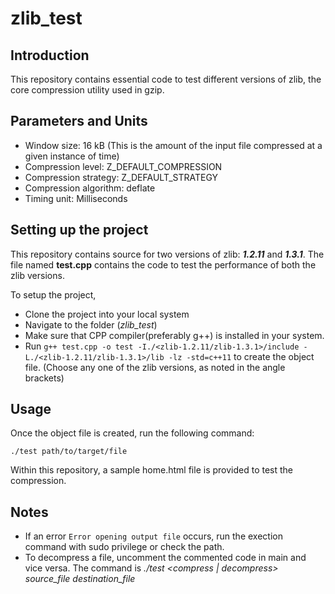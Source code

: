 # zlib_test

## Introduction
This repository contains essential code to test different versions of zlib, the core compression utility used in gzip. 

## Parameters and Units

- Window size: 16 kB (This is the amount of the input file compressed at a given instance of time)
- Compression level: Z_DEFAULT_COMPRESSION
- Compression strategy: Z_DEFAULT_STRATEGY
- Compression algorithm: deflate
- Timing unit: Milliseconds

## Setting up the project
This repository contains source for two versions of zlib: ***1.2.11*** and ***1.3.1***. The file named **test.cpp** contains the code to test the performance of both the zlib versions.

To setup the project,

- Clone the project into your local system
- Navigate to the folder (*zlib_test*)
- Make sure that CPP compiler(preferably g++) is installed in your system.
- Run ```g++ test.cpp -o test -I./<zlib-1.2.11/zlib-1.3.1>/include -L./<zlib-1.2.11/zlib-1.3.1>/lib -lz -std=c++11``` to create the object file. (Choose any one of the zlib versions, as noted in the angle brackets)

## Usage

Once the object file is created, run the following command: 

```./test path/to/target/file```

Within this repository, a sample home.html file is provided to test the compression. 

## Notes

- If an error ```Error opening output file``` occurs, run the exection command with sudo privilege or check the path.
- To decompress a file, uncomment the commented code in main and vice versa. The command is *./test <compress | decompress> source_file destination_file*

